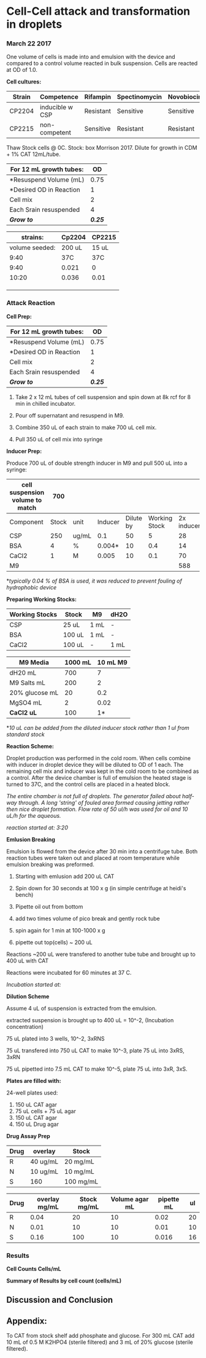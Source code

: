 # Cell-Cell attack and transformation in droplets

### March 22 2017

One volume of cells is made into and emulsion with the device and compared to a control volume reacted in bulk suspension. Cells are reacted at OD of 1.0.

**Cell cultures:**

| Strain | Competence      | Rifampin  | Spectinomycin | Novobiocin | Label |
|--------|-----------------|-----------|---------------|------------|-------|
| CP2204 | inducible w CSP | Resistant | Sensitive     | Sensitive  | RFP   |
| CP2215 | non-competent   | Sensitive | Resistant     | Resistant  | GFP   |

Thaw Stock cells @ 0C. Stock: box Morrison 2017. Dilute for growth in CDM + 1% CAT 12mL/tube.

| For 12 mL growth tubes: | OD         |
|-------------------------|------------|
| *Resuspend Volume (mL)  | 0.75       |
| *Desired OD in Reaction | 1          |
| Cell mix                | 2          |
| Each Srain resuspended  | 4          |
| ***Grow to***           | ***0.25*** |

| strains:       | Cp2204 | CP2215 |
|----------------|--------|--------|
| volume seeded: | 200 uL | 15 uL  |
| 9:40           | 37C    | 37C    |
| 9:40           | 0.021  | 0      |
| 10:20          | 0.036  | 0.01   |
|                |        |        |
|                |        |        |
|                |        |        |


[//]: # ( <img src="growth-curves.png" width="600" /> )

[//]: # ( This is a comment )

### Attack Reaction

**Cell Prep:**

| For 12 mL growth tubes: | OD   |
|-------------------------|------|
| *Resuspend Volume (mL)  | 0.75 |
| *Desired OD in Reaction | 1    |
| Cell mix                | 2    |
| Each Srain resuspended  | 4    |
| ***Grow to***                | ***0.25*** |

1. Take 2 x 12 mL tubes of cell suspension and spin down at 8k rcf for 8 min in chilled incubator.

2. Pour off supernatant and resuspend in M9.

3. Combine 350 uL of each strain to make 700 uL cell mix.

4. Pull 350 uL of cell mix into syringe

**Inducer Prep:**

Produce 700 uL of double strength inducer in M9 and pull 500 uL into a syringe:

| cell suspension volume to match | 700   |       |         |           |               |            |
|---------------------------------|-------|-------|---------|-----------|---------------|------------|
| Component                       | Stock | unit  | Inducer | Dilute by | Working Stock | 2x inducer |
| CSP                             | 250   | ug/mL | 0.1     | 50        | 5             | 28         |
| BSA                             | 4     | %     | 0.004*  | 10        | 0.4           | 14         |
| CaCl2                           | 1     | M     | 0.005   | 10        | 0.1           | 70         |
| M9                              |       |       |         |           |               | 588        |

**typically 0.04 % of BSA is used, it was reduced to prevent fouling of hydrophobic device*

**Preparing Working Stocks:**

| Working Stocks | Stock  | M9   | dH2O |
|----------------|--------|------|------|
| CSP            | 25 uL  | 1 mL | -    |
| BSA            | 100 uL | 1 mL | -    |
| CaCl2          | 100 uL | -    | 1 mL |

| M9 Media       | 1000 mL | 10 mL M9 |
|----------------|---------|----------|
| dH20 mL        | 700     | 7        |
| M9 Salts mL    | 200     | 2        |
| 20% glucose mL | 20      | 0.2      |
| MgSO4 mL       | 2       | 0.02     |
| **CaCl2 uL**       | 100     | 1*       |

**10 uL can be added from the diluted inducer stock rather than 1 ul from standard stock*

**Reaction Scheme:**

Droplet production was performed in the cold room.
When cells combine with inducer in droplet device they will be diluted to OD of 1 each.
The remaining cell mix and inducer was kept in the cold room to be combined as a control.
After the device chamber is full of emulsion the heated stage is turned to 37C, and the control cells are placed in a heated block.

*The entire chamber is not full of droplets. The generator failed about half-way through. A long 'string' of fouled area formed causing jetting rather then nice droplet formation. Flow rate of 50 ul/h was used for oil and 10 uL/h for the aqueous.*

*reaction started at: 3:20*

**Emlusion Breaking**

Emulsion is flowed from the device after 30 min into a centrifuge tube.
Both reaction tubes were taken out and placed at room temperature while emulsion breaking was preformed.

1. Starting with emlusion add 200 uL CAT

2. Spin down for 30 seconds at 100 x g (in simple centrifuge at heidi's bench)

3. Pipette oil out from bottom

4. add two times volume of pico break and gently rock tube

5. spin again for 1 min at 100-1000 x g

6. pipette out top(cells) ~ 200 uL

Reactions ~200 uL were transfered to another tube tube and brought up to 400 uL with CAT

Reactions were incubated for 60 minutes at 37 C.

*Incubation started at:*

**Dilution Scheme**

Assume 4 uL of suspension is extracted from the emulsion.

extracted suspension is brought up to 400 uL = 10^-2, (Incubation concentration)

75 uL plated into 3 wells, 10^-2, 3xRNS

75 uL transfered into 750 uL CAT to make 10^-3, plate 75 uL into 3xRS, 3xRN

75 uL pipetted into 7.5 mL CAT to make 10^-5, plate 75 uL into 3xR, 3xS.


**Plates are filled with:**

24-well plates used:

1. 150 uL CAT agar
2. 75 uL cells + 75 uL agar
3. 150 uL CAT agar
4. 150 uL Drug agar

**Drug Assay Prep**

| Drug | overlay  | Stock     |
|------|----------|-----------|
| R    | 40 ug/mL | 20 mg/mL  |
| N    | 10 ug/mL | 10 mg/mL  |
| S    | 160      | 100 mg/mL |

| Drug | overlay mg/mL | Stock mg/mL | Volume agar mL | pipette mL | ul |
|------|---------------|-------------|----------------|------------|----|
| R    | 0.04          | 20          | 10             | 0.02       | 20 |
| N    | 0.01          | 10          | 10             | 0.01       | 10 |
| S    | 0.16          | 100         | 10             | 0.016      | 16 |

### Results

**Cell Counts Cells/mL**


**Summary of Results by cell count (cells/mL)**



## Discussion and Conclusion

## Appendix:

To CAT from stock shelf add phosphate and glucose.
For 300 mL CAT add 10 mL of 0.5 M K2HPO4 (sterile filtered) and 3 mL of 20% glucose (sterile filtered).
